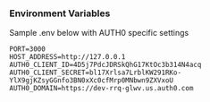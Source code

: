 ### Environment Variables

Sample .env below with AUTH0 specific settings

```
PORT=3000
HOST_ADDRESS=http://127.0.0.1
AUTH0_CLIENT_ID=4D5j7PdcJDRSkQhG17KtOc3b314N4acq
AUTH0_CLIENT_SECRET=bl17Xrlsa7LrblKW291RKo-YlX9gjKZsyGGnfo3BN0xXc0cfMrp0MNbwn9ZXVxoU
AUTH0_DOMAIN=https://dev-rrq-glwv.us.auth0.com
```

